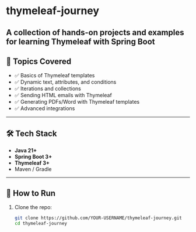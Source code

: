 # thymeleaf-journey
A collection of hands-on projects and examples for learning Thymeleaf with Spring Boot
---

## 📌 Topics Covered
- ✅ Basics of Thymeleaf templates
- ✅ Dynamic text, attributes, and conditions
- ✅ Iterations and collections
- ✅ Sending HTML emails with Thymeleaf
- ✅ Generating PDFs/Word with Thymeleaf templates
- ✅ Advanced integrations

---

## 🛠 Tech Stack
- **Java 21+**
- **Spring Boot 3+**
- **Thymeleaf 3+**
- Maven / Gradle

---

## 🚀 How to Run
1. Clone the repo:
   ```bash
   git clone https://github.com/YOUR-USERNAME/thymeleaf-journey.git
   cd thymeleaf-journey
